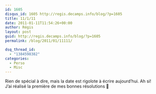 ```yaml
---
id: 1605
disqus_id: 1605 http://regis.decamps.info/blog/?p=1605
title: 11/1/11
date: 2011-01-11T11:54:26+00:00
author: Régis
layout: post
guid: http://regis.decamps.info/blog/?p=1605
permalink: /blog/2011/01/11111/

dsq_thread_id:
  - "1384598382"
categories:
  - Perso
  - Misc
---
```

Rien de spécial à dire, mais la date est rigolote à écrire aujourd’hui. Ah si! J’ai réalisé la première de mes bonnes résolutions 🙂
